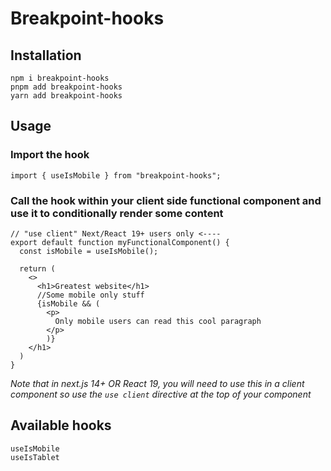 # Breakpoint-hooks

## Installation

```
npm i breakpoint-hooks
pnpm add breakpoint-hooks
yarn add breakpoint-hooks
```

## Usage

### Import the hook

```
import { useIsMobile } from "breakpoint-hooks";
```

### Call the hook within your client side functional component and use it to conditionally render some content

```
// "use client" Next/React 19+ users only <----
export default function myFunctionalComponent() {
  const isMobile = useIsMobile();

  return (
    <>
      <h1>Greatest website</h1>
      //Some mobile only stuff
      {isMobile && (
        <p>
          Only mobile users can read this cool paragraph
        </p>
        )}
    </h1>
  )
}
```

_Note that in next.js 14+ OR React 19, you will need to use this in a client component so use the `use client` directive at the top of your component_

## Available hooks

```
useIsMobile
useIsTablet
```
